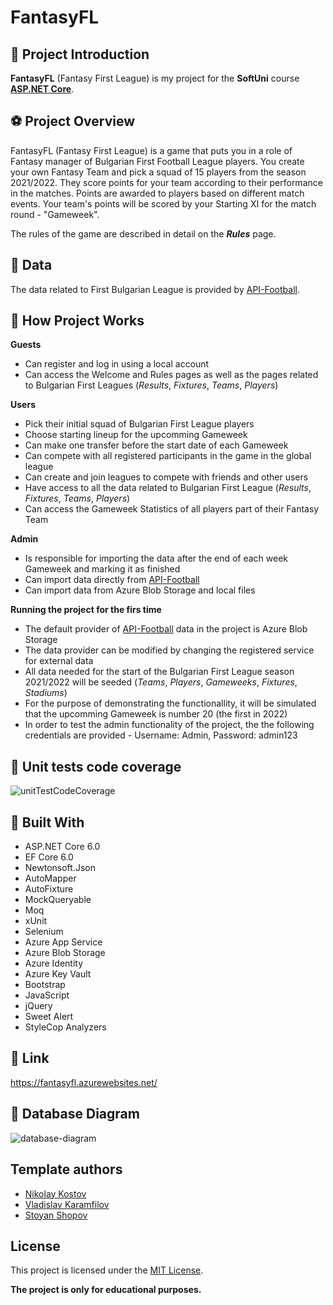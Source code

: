 # FantasyFL

## :pencil: Project Introduction ##
 
**FantasyFL** (Fantasy First League) is my project for the **SoftUni** course [**ASP.NET Core**](https://softuni.bg/trainings/3593/csharp-web-basics-basics-january-2022).

## :soccer: Project Overview ##

FantasyFL (Fantasy First League) is a game that puts you in a role of Fantasy manager of Bulgarian First Football League players. You create your own Fantasy Team and pick a squad of 15 players from the season 2021/2022. They score points for your team according to their performance in the matches. Points are awarded to players based on different match events. Your team's points will be scored by your Starting XI for the match round - "Gameweek".

The rules of the game are described in detail on the _**Rules**_ page.

## :floppy_disk: Data ##

The data related to First Bulgarian League is provided by [API-Football](https://www.api-football.com/).

## :flashlight: How Project Works ##

**Guests**
* Can register and log in using a local account
* Can access the Welcome and Rules pages as well as the pages related to Bulgarian First Leagues (_Results_, _Fixtures_, _Teams_, _Players_) 

**Users**
* Pick their initial squad of Bulgarian First League players
* Choose starting lineup for the upcomming Gameweek
* Can make one transfer before the start date of each Gameweek
* Can compete with all registered participants in the game in the global league
* Can create and join leagues to compete with friends and other users
* Have access to all the data related to Bulgarian First League (_Results_, _Fixtures_, _Teams_, _Players_)
* Can access the Gameweek Statistics of all players part of their Fantasy Team

**Admin**
* Is responsible for importing the data after the end of each week Gameweek and marking it as finished
* Can import data directly from [API-Football](https://www.api-football.com/)
* Can import data from Azure Blob Storage and local files

**Running the project for the firs time**
* The default provider of [API-Football](https://www.api-football.com/) data in the project is Azure Blob Storage
* The data provider can be modified by changing the registered service for external data
* All data needed for the start of the Bulgarian First League season 2021/2022 will be seeded (_Teams_, _Players_, _Gameweeks_, _Fixtures_, _Stadiums_)
* For the purpose of demonstrating the functionallity, it will be simulated that the upcomming Gameweek is number 20 (the first in 2022)
* In order to test the admin functionality of the project, the the following credentials are provided - Username: Admin, Password: admin123

## :pencil: Unit tests code coverage ##

![unitTestCodeCoverage](https://user-images.githubusercontent.com/62556633/162568840-df70387d-cbe0-4140-ac89-18d1b86fa529.png)

## :hammer: Built With ##

* ASP.NET Core 6.0
* EF Core 6.0
* Newtonsoft.Json
* AutoMapper
* AutoFixture
* MockQueryable
* Moq
* xUnit
* Selenium
* Azure App Service
* Azure Blob Storage
* Azure Identity
* Azure Key Vault
* Bootstrap
* JavaScript
* jQuery
* Sweet Alert
* StyleCop Analyzers

## :link: Link ##

https://fantasyfl.azurewebsites.net/

## :floppy_disk: Database Diagram ##

![database-diagram](https://user-images.githubusercontent.com/62556633/162214252-db4c9924-594f-437a-a3fe-b12c9cf7e0c1.png)

## Template authors ##

- [Nikolay Kostov](https://github.com/NikolayIT)
- [Vladislav Karamfilov](https://github.com/vladislav-karamfilov)
- [Stoyan Shopov](https://github.com/StoyanShopov)

## License ##

This project is licensed under the [MIT License](LICENSE).

**The project is only for educational purposes.**
